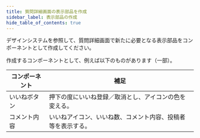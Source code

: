 ```yaml
---
title: 質問詳細画面の表示部品を作成
sidebar_label: 表示部品の作成
hide_table_of_contents: true
---
```


デザインシステムを参照して、質問詳細画面で新たに必要となる表示部品をコンポーネントとして作成してください。

作成するコンポーネントとして、例えば以下のものがあります（一部）。

| コンポーネント | 補足 |
|--|--|
| いいねボタン | 押下の度にいいね登録／取消とし、アイコンの色を変える。 |
| コメント内容 | いいねアイコン、いいね数、コメント内容、投稿者等を表示する。 |
